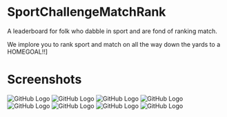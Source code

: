# SportChallengeMatchRank
A leaderboard for folk who dabble in sport and are fond of ranking match.

We implore you to rank sport and match on all the way down the yards to a HOMEGOAL!!]

# Screenshots

![GitHub Logo](/Screenshots/IMG_0696.PNG)
![GitHub Logo](/Screenshots/IMG_0697.PNG)
![GitHub Logo](/Screenshots/IMG_0698.PNG)
![GitHub Logo](/Screenshots/IMG_0699.PNG)
![GitHub Logo](/Screenshots/IMG_0701.PNG)
![GitHub Logo](/Screenshots/IMG_0702.PNG)
![GitHub Logo](/Screenshots/IMG_0703.PNG)
![GitHub Logo](/Screenshots/IMG_0704.PNG)